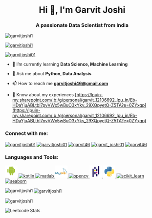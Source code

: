 <h1 align="center">Hi 👋, I'm Garvit Joshi</h1>
<h3 align="center">A passionate Data Scientist from India</h3>

<p align="left"> <img src="https://komarev.com/ghpvc/?username=garvitjoshi1&label=Profile%20views&color=0e75b6&style=flat" alt="garvitjoshi1" /> </p>

<p align="left"> <a href="https://github.com/ryo-ma/github-profile-trophy"><img src="https://github-profile-trophy.vercel.app/?username=garvitjoshi1" alt="garvitjoshi1" /></a> </p>

<p align="left"> <a href="https://twitter.com/garvitjoshi01" target="blank"><img src="https://img.shields.io/twitter/follow/garvitjoshi01?logo=twitter&style=for-the-badge" alt="garvitjoshi01" /></a> </p>

- 🌱 I’m currently learning **Data Science, Machine Learning**

- 💬 Ask me about **Python, Data Analysis**

- 📫 How to reach me **garvitjoshi46@gmail.com**

- 📄 Know about my experiences [https://lpuin-my.sharepoint.com/:b:/g/personal/garvit_12106692_lpu_in/Eb-HDaYjuABLtbI7pvVWx5wBuO3xYkv_29XQpyetQ-Z5TA?e=0ZYxqp](https://lpuin-my.sharepoint.com/:b:/g/personal/garvit_12106692_lpu_in/Eb-HDaYjuABLtbI7pvVWx5wBuO3xYkv_29XQpyetQ-Z5TA?e=0ZYxqp)

<h3 align="left">Connect with me:</h3>
<p align="left">
<a href="https://twitter.com/garvitjoshi01" target="blank"><img align="center" src="https://raw.githubusercontent.com/rahuldkjain/github-profile-readme-generator/master/src/images/icons/Social/twitter.svg" alt="garvitjoshi01" height="30" width="40" /></a>
<a href="https://linkedin.com/in/garvitjoshi01" target="blank"><img align="center" src="https://raw.githubusercontent.com/rahuldkjain/github-profile-readme-generator/master/src/images/icons/Social/linked-in-alt.svg" alt="garvitjoshi01" height="30" width="40" /></a>
<a href="https://kaggle.com/garvit46" target="blank"><img align="center" src="https://raw.githubusercontent.com/rahuldkjain/github-profile-readme-generator/master/src/images/icons/Social/kaggle.svg" alt="garvit46" height="30" width="40" /></a>
<a href="https://instagram.com/garvit_joshi01" target="blank"><img align="center" src="https://raw.githubusercontent.com/rahuldkjain/github-profile-readme-generator/master/src/images/icons/Social/instagram.svg" alt="garvit_joshi01" height="30" width="40" /></a>
<a href="https://www.leetcode.com/garvit46" target="blank"><img align="center" src="https://raw.githubusercontent.com/rahuldkjain/github-profile-readme-generator/master/src/images/icons/Social/leet-code.svg" alt="garvit46" height="30" width="40" /></a>
</p>

<h3 align="left">Languages and Tools:</h3>
<p align="left"> <a href="https://developer.android.com" target="_blank" rel="noreferrer"> <img src="https://raw.githubusercontent.com/devicons/devicon/master/icons/android/android-original-wordmark.svg" alt="android" width="40" height="40"/> </a> <a href="https://kotlinlang.org" target="_blank" rel="noreferrer"> <img src="https://www.vectorlogo.zone/logos/kotlinlang/kotlinlang-icon.svg" alt="kotlin" width="40" height="40"/> </a> <a href="https://www.mathworks.com/" target="_blank" rel="noreferrer"> <img src="https://upload.wikimedia.org/wikipedia/commons/2/21/Matlab_Logo.png" alt="matlab" width="40" height="40"/> </a> <a href="https://www.mysql.com/" target="_blank" rel="noreferrer"> <img src="https://raw.githubusercontent.com/devicons/devicon/master/icons/mysql/mysql-original-wordmark.svg" alt="mysql" width="40" height="40"/> </a> <a href="https://opencv.org/" target="_blank" rel="noreferrer"> <img src="https://www.vectorlogo.zone/logos/opencv/opencv-icon.svg" alt="opencv" width="40" height="40"/> </a> <a href="https://pandas.pydata.org/" target="_blank" rel="noreferrer"> <img src="https://raw.githubusercontent.com/devicons/devicon/2ae2a900d2f041da66e950e4d48052658d850630/icons/pandas/pandas-original.svg" alt="pandas" width="40" height="40"/> </a> <a href="https://www.python.org" target="_blank" rel="noreferrer"> <img src="https://raw.githubusercontent.com/devicons/devicon/master/icons/python/python-original.svg" alt="python" width="40" height="40"/> </a> <a href="https://scikit-learn.org/" target="_blank" rel="noreferrer"> <img src="https://upload.wikimedia.org/wikipedia/commons/0/05/Scikit_learn_logo_small.svg" alt="scikit_learn" width="40" height="40"/> </a> <a href="https://seaborn.pydata.org/" target="_blank" rel="noreferrer"> <img src="https://seaborn.pydata.org/_images/logo-mark-lightbg.svg" alt="seaborn" width="40" height="40"/> </a> </p>

<p><img align="left" src="https://github-readme-stats.vercel.app/api/top-langs?username=garvitjoshi1&show_icons=true&locale=en&layout=compact" alt="garvitjoshi1" /></p>

<p>&nbsp;<img align="center" src="https://github-readme-stats.vercel.app/api?username=garvitjoshi1&show_icons=true&locale=en" alt="garvitjoshi1" /></p>

<p><img align="center" src="https://github-readme-streak-stats.herokuapp.com/?user=garvitjoshi1&" alt="garvitjoshi1" /></p>

![Leetcode Stats](https://leetcard.jacoblin.cool/Garvit46?theme=dark&font=Varela&ext=heatmap)
